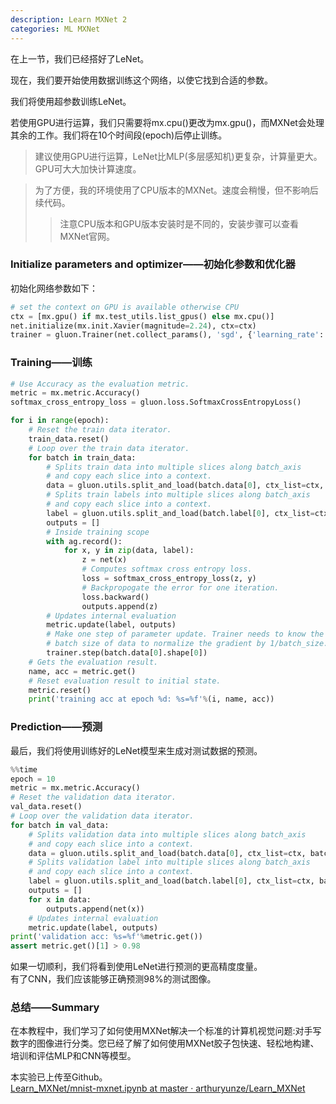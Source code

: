 ```yaml
---
description: Learn MXNet 2
categories: ML MXNet
---
```


在上一节，我们已经搭好了LeNet。

现在，我们要开始使用数据训练这个网络，以使它找到合适的参数。

我们将使用超参数训练LeNet。

若使用GPU进行运算，我们只需要将mx.cpu()更改为mx.gpu()，而MXNet会处理其余的工作。我们将在10个时间段(epoch)后停止训练。

> 建议使用GPU进行运算，LeNet比MLP(多层感知机)更复杂，计算量更大。GPU可大大加快计算速度。

> 为了方便，我的环境使用了CPU版本的MXNet。速度会稍慢，但不影响后续代码。
>> 注意CPU版本和GPU版本安装时是不同的，安装步骤可以查看MXNet官网。  

### Initialize parameters and optimizer——初始化参数和优化器

初始化网络参数如下：

```python
# set the context on GPU is available otherwise CPU
ctx = [mx.gpu() if mx.test_utils.list_gpus() else mx.cpu()]
net.initialize(mx.init.Xavier(magnitude=2.24), ctx=ctx)
trainer = gluon.Trainer(net.collect_params(), 'sgd', {'learning_rate': 0.03})
```

### Training——训练

```python
# Use Accuracy as the evaluation metric.
metric = mx.metric.Accuracy()
softmax_cross_entropy_loss = gluon.loss.SoftmaxCrossEntropyLoss()

for i in range(epoch):
    # Reset the train data iterator.
    train_data.reset()
    # Loop over the train data iterator.
    for batch in train_data:
        # Splits train data into multiple slices along batch_axis
        # and copy each slice into a context.
        data = gluon.utils.split_and_load(batch.data[0], ctx_list=ctx, batch_axis=0)
        # Splits train labels into multiple slices along batch_axis
        # and copy each slice into a context.
        label = gluon.utils.split_and_load(batch.label[0], ctx_list=ctx, batch_axis=0)
        outputs = []
        # Inside training scope
        with ag.record():
            for x, y in zip(data, label):
                z = net(x)
                # Computes softmax cross entropy loss.
                loss = softmax_cross_entropy_loss(z, y)
                # Backpropogate the error for one iteration.
                loss.backward()
                outputs.append(z)
        # Updates internal evaluation
        metric.update(label, outputs)
        # Make one step of parameter update. Trainer needs to know the
        # batch size of data to normalize the gradient by 1/batch_size.
        trainer.step(batch.data[0].shape[0])
    # Gets the evaluation result.
    name, acc = metric.get()
    # Reset evaluation result to initial state.
    metric.reset()
    print('training acc at epoch %d: %s=%f'%(i, name, acc))
```

### Prediction——预测

最后，我们将使用训练好的LeNet模型来生成对测试数据的预测。

```python
%%time
epoch = 10
metric = mx.metric.Accuracy()
# Reset the validation data iterator.
val_data.reset()
# Loop over the validation data iterator.
for batch in val_data:
    # Splits validation data into multiple slices along batch_axis
    # and copy each slice into a context.
    data = gluon.utils.split_and_load(batch.data[0], ctx_list=ctx, batch_axis=0)
    # Splits validation label into multiple slices along batch_axis
    # and copy each slice into a context.
    label = gluon.utils.split_and_load(batch.label[0], ctx_list=ctx, batch_axis=0)
    outputs = []
    for x in data:
        outputs.append(net(x))
    # Updates internal evaluation
    metric.update(label, outputs)
print('validation acc: %s=%f'%metric.get())
assert metric.get()[1] > 0.98
```

如果一切顺利，我们将看到使用LeNet进行预测的更高精度度量。  
有了CNN，我们应该能够正确预测98%的测试图像。

### 总结——Summary

在本教程中，我们学习了如何使用MXNet解决一个标准的计算机视觉问题:对手写数字的图像进行分类。您已经了解了如何使用MXNet胶子包快速、轻松地构建、培训和评估MLP和CNN等模型。


本实验已上传至Github。  
[Learn_MXNet/mnist-mxnet.ipynb at master · arthuryunze/Learn_MXNet](https://github.com/arthuryunze/Learn_MXNet/blob/master/mnist-mxnet.ipynb)
